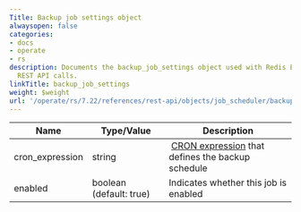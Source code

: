```yaml
---
Title: Backup job settings object
alwaysopen: false
categories:
- docs
- operate
- rs
description: Documents the backup_job_settings object used with Redis Enterprise Software
  REST API calls.
linkTitle: backup_job_settings
weight: $weight
url: '/operate/rs/7.22/references/rest-api/objects/job_scheduler/backup_job_settings/'
---
```


| Name | Type/Value | Description |
|------|------------|-------------|
| cron_expression | string | [CRON expression](https://en.wikipedia.org/wiki/Cron#CRON_expression) that defines the backup schedule |
| enabled | boolean (default: true) | Indicates whether this job is enabled |
